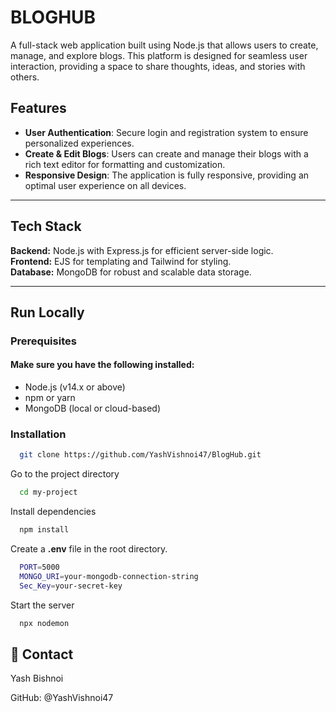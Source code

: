 # BLOGHUB

A full-stack web application built using Node.js that allows users to create, manage, and explore blogs. This platform is designed for seamless user interaction, providing a space to share thoughts, ideas, and stories with others.

## Features

- **User Authentication**: Secure login and registration system to ensure personalized experiences.
- **Create & Edit Blogs**: Users can create and manage their blogs with a rich text editor for formatting and customization.
- **Responsive Design**: The application is fully responsive, providing an optimal user experience on all devices.

---

## Tech Stack

**Backend:** Node.js with Express.js for efficient server-side logic.  
**Frontend:** EJS for templating and Tailwind for styling.  
**Database:** MongoDB for robust and scalable data storage.

---

## Run Locally

### Prerequisites

#### Make sure you have the following installed:

- Node.js (v14.x or above)
- npm or yarn
- MongoDB (local or cloud-based)
### Installation

```bash
  git clone https://github.com/YashVishnoi47/BlogHub.git
```

Go to the project directory

```bash
  cd my-project
```

Install dependencies

```bash
  npm install
```

Create a **.env** file in the root directory.

```bash
  PORT=5000
  MONGO_URI=your-mongodb-connection-string
  Sec_Key=your-secret-key
```
Start the server

```bash
  npx nodemon
```










## 🚀 Contact
Yash Bishnoi

GitHub: @YashVishnoi47

